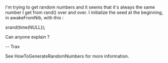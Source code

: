 I'm trying to get random numbers and it seems that it's always the same number I get from rand() over and over. I initialize the seed at the beginning, in awakeFromNib, with this :
    
srand(time(NULL));


Can anyone explain ?

-- Trax

See HowToGenerateRandomNumbers for more information.
